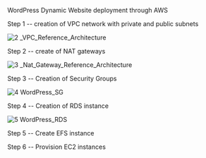 WordPress Dynamic Website deployment through AWS

Step 1 -- creation of VPC network with private and public subnets

![2 _VPC_Reference_Architecture](https://user-images.githubusercontent.com/53473761/227087561-4f9b8b67-355c-4050-b176-787f4d0d68e2.jpg)

Step 2 -- create of NAT gateways

![3 _Nat_Gateway_Reference_Architecture](https://user-images.githubusercontent.com/53473761/227087795-ec2224ff-c70e-4d98-ba40-96eb657090f9.jpg)

Step 3 -- Creation of Security Groups

![4 WordPress_SG](https://user-images.githubusercontent.com/53473761/227088032-7dcd8bfb-8c9f-4135-b8e2-eb01609d8b0f.jpg)

Step 4 -- Creation of RDS instance

![5 WordPress_RDS](https://user-images.githubusercontent.com/53473761/227088385-77dd3a96-4ddb-4c1c-8c83-c3a57e909cc3.jpg)

Step 5 -- Create EFS instance

Step 6 -- Provision EC2 instances

